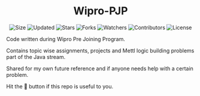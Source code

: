 <div align="center">
  
# Wipro-PJP

![Size](https://img.shields.io/github/repo-size/2kabhishek/Wipro-PJP?style=plastic&color=0f0&label=Size)
![Updated](https://img.shields.io/github/last-commit/2kabhishek/Wipro-PJP?style=plastic&color=f00&label=Updated)
![Stars](https://img.shields.io/github/stars/2kabhishek/Wipro-PJP?style=plastic&color=ffc801&label=Stars)
![Forks](https://img.shields.io/github/forks/2kabhishek/Wipro-PJP?style=plastic&color=003cff&label=Forks)
![Watchers](https://img.shields.io/github/watchers/2kabhishek/Wipro-PJP?style=plastic&color=ff5500&label=Watchers)
![Contributors](https://img.shields.io/github/contributors/2kabhishek/Wipro-PJP?style=plastic&color=f0f&label=Contributors)
![License](https://img.shields.io/github/license/2kabhishek/Wipro-PJP?style=plastic&color=000&label=License)

</div>

Code written during Wipro Pre Joining Program.

Contains topic wise assignments, projects and Mettl logic building problems part of the Java stream.

Shared for my own future reference and if anyone needs help with a certain problem.

Hit the 🌟 button if this repo is useful to you.
